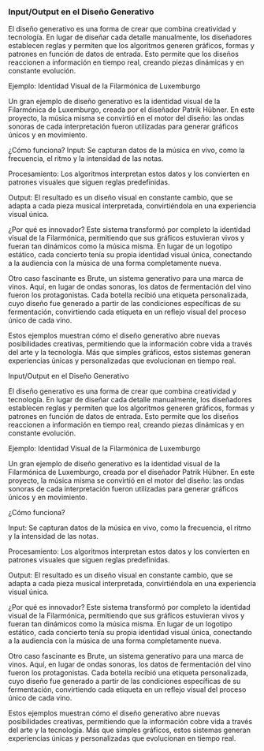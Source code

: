 ### Input/Output en el Diseño Generativo

El diseño generativo es una forma de crear que combina creatividad y tecnología. En lugar de diseñar cada detalle manualmente, los diseñadores establecen reglas y permiten que los algoritmos generen gráficos, formas y patrones en función de datos de entrada. Esto permite que los diseños reaccionen a información en tiempo real, creando piezas dinámicas y en constante evolución.

Ejemplo: Identidad Visual de la Filarmónica de Luxemburgo

Un gran ejemplo de diseño generativo es la identidad visual de la Filarmónica de Luxemburgo, creada por el diseñador Patrik Hübner. En este proyecto, la música misma se convirtió en el motor del diseño: las ondas sonoras de cada interpretación fueron utilizadas para generar gráficos únicos y en movimiento.

¿Cómo funciona?
Input: Se capturan datos de la música en vivo, como la frecuencia, el ritmo y la intensidad de las notas.

Procesamiento: Los algoritmos interpretan estos datos y los convierten en patrones visuales que siguen reglas predefinidas.

Output: El resultado es un diseño visual en constante cambio, que se adapta a cada pieza musical interpretada, convirtiéndola en una experiencia visual única.

¿Por qué es innovador?
Este sistema transformó por completo la identidad visual de la Filarmónica, permitiendo que sus gráficos estuvieran vivos y fueran tan dinámicos como la música misma. En lugar de un logotipo estático, cada concierto tenía su propia identidad visual única, conectando a la audiencia con la música de una forma completamente nueva.

Otro caso fascinante es Brute, un sistema generativo para una marca de vinos. Aquí, en lugar de ondas sonoras, los datos de fermentación del vino fueron los protagonistas. Cada botella recibió una etiqueta personalizada, cuyo diseño fue generado a partir de las condiciones específicas de su fermentación, convirtiendo cada etiqueta en un reflejo visual del proceso único de cada vino.

Estos ejemplos muestran cómo el diseño generativo abre nuevas posibilidades creativas, permitiendo que la información cobre vida a través del arte y la tecnología. Más que simples gráficos, estos sistemas generan experiencias únicas y personalizadas que evolucionan en tiempo real.

Input/Output en el Diseño Generativo

El diseño generativo es una forma de crear que combina creatividad y tecnología. En lugar de diseñar cada detalle manualmente, los diseñadores establecen reglas y permiten que los algoritmos generen gráficos, formas y patrones en función de datos de entrada. Esto permite que los diseños reaccionen a información en tiempo real, creando piezas dinámicas y en constante evolución.

Ejemplo: Identidad Visual de la Filarmónica de Luxemburgo

Un gran ejemplo de diseño generativo es la identidad visual de la Filarmónica de Luxemburgo, creada por el diseñador Patrik Hübner. En este proyecto, la música misma se convirtió en el motor del diseño: las ondas sonoras de cada interpretación fueron utilizadas para generar gráficos únicos y en movimiento.

¿Cómo funciona?

Input: Se capturan datos de la música en vivo, como la frecuencia, el ritmo y la intensidad de las notas.

Procesamiento: Los algoritmos interpretan estos datos y los convierten en patrones visuales que siguen reglas predefinidas.

Output: El resultado es un diseño visual en constante cambio, que se adapta a cada pieza musical interpretada, convirtiéndola en una experiencia visual única.

¿Por qué es innovador?
Este sistema transformó por completo la identidad visual de la Filarmónica, permitiendo que sus gráficos estuvieran vivos y fueran tan dinámicos como la música misma. En lugar de un logotipo estático, cada concierto tenía su propia identidad visual única, conectando a la audiencia con la música de una forma completamente nueva.

Otro caso fascinante es Brute, un sistema generativo para una marca de vinos. Aquí, en lugar de ondas sonoras, los datos de fermentación del vino fueron los protagonistas. Cada botella recibió una etiqueta personalizada, cuyo diseño fue generado a partir de las condiciones específicas de su fermentación, convirtiendo cada etiqueta en un reflejo visual del proceso único de cada vino.

Estos ejemplos muestran cómo el diseño generativo abre nuevas posibilidades creativas, permitiendo que la información cobre vida a través del arte y la tecnología. Más que simples gráficos, estos sistemas generan experiencias únicas y personalizadas que evolucionan en tiempo real.

